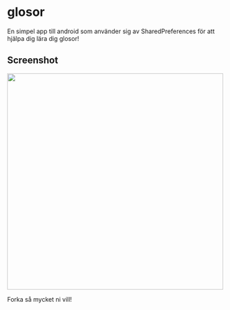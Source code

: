 glosor
======
En simpel app till android som använder sig av SharedPreferences för att hjälpa dig lära dig glosor!

<p><h2>Screenshot</h2>
<img height="500" src="https://lh5.googleusercontent.com/-s5UtIyhSagU/UdL1OSPRqKI/AAAAAAAAKHg/HG4DMJapCxY/w402-h715-no/13+-+1"></img>
</p>
Forka så mycket ni vill!
